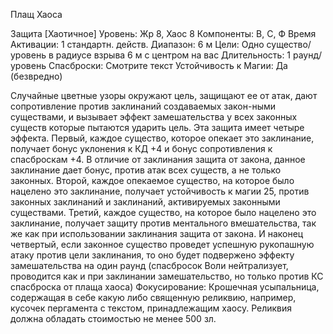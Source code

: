 
Плащ Хаоса

Защита [Хаотичное]
Уровень: Жр 8, Хаос 8
Компоненты: В, С, Ф
Время Активации: 1 стандартн. действ.
Диапазон: 6 м
Цели: Одно существо/уровень в радиусе
взрыва 6 м с центром на вас
Длительность: 1 раунд/уровень
Спасброски: Смотрите текст
Устойчивость к Магии: Да (безвредно)

Случайные цветные узоры окружают
цель, защищают ее от атак, дают сопротивление против заклинаний создаваемых
закон-ными существами, и вызывает эффект замешательства у всех законных
существ которые пытаются ударить цель.
Эта защита имеет четыре эффекта.
Первый, каждое существо, которое
опекает это заклинание, получает бонус
уклонения к КД +4 и бонус сопротивления к спасброскам +4. В отличие от заклинания защита от закона, данное заклинание дает бонус, против атак всех существ,
а не только законных.
Второй, каждое опекаемое существо,
на которое было нацелено это заклинание,
получает устойчивость к магии 25, против законных заклинаний и заклинаний,
активируемых законными существами.
Третий, каждое существо, на которое
было нацелено это заклинание, получает
защиту против ментального вмешательства, так же как при использовании заклинания защита от закона.
И наконец четвертый, если законное
существо проведет успешную рукопашную атаку против цели заклинания,
то оно будет подвержено эффекту замешательства на один раунд (спасбросок
Воли нейтрализует, проводится как и
при заклинании замешательство, но
только против КС спасброска от плаща
хаоса)
Фокусирование: Крошечная усыпальница, содержащая в себе какую
либо священную реликвию, например,
кусочек пергамента с текстом, принадлежащим хаосу. Реликвия должна обладать стоимостью не менее 500 зл.